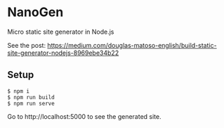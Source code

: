 # NanoGen

Micro static site generator in Node.js

See the post: https://medium.com/douglas-matoso-english/build-static-site-generator-nodejs-8969ebe34b22

## Setup

```console
$ npm i
$ npm run build
$ npm run serve
```

Go to http://localhost:5000 to see the generated site.
